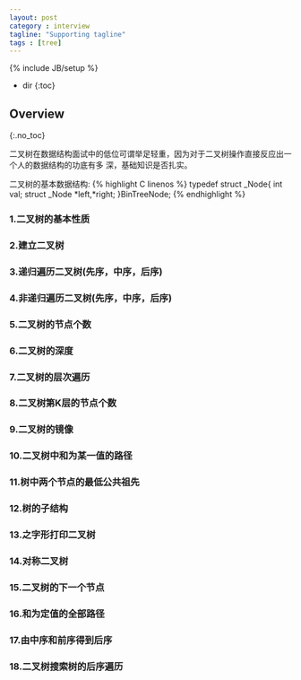 ```yaml
---
layout: post
category : interview
tagline: "Supporting tagline"
tags : [tree]
---
```

{% include JB/setup %}

* dir
{:toc}


## Overview
{:.no_toc}

二叉树在数据结构面试中的低位可谓举足轻重，因为对于二叉树操作直接反应出一个人的数据结构的功底有多
深，基础知识是否扎实。


二叉树的基本数据结构:
{% highlight C linenos %}
typedef struct _Node{
	int		val;
	struct _Node *left,*right;
}BinTreeNode;
{% endhighlight %}



### 1.二叉树的基本性质

### 2.建立二叉树

### 3.递归遍历二叉树(先序，中序，后序)

### 4.非递归遍历二叉树(先序，中序，后序)

### 5.二叉树的节点个数

### 6.二叉树的深度

### 7.二叉树的层次遍历

### 8.二叉树第K层的节点个数

### 9.二叉树的镜像

### 10.二叉树中和为某一值的路径

### 11.树中两个节点的最低公共祖先

### 12.树的子结构

### 13.之字形打印二叉树

### 14.对称二叉树

### 15.二叉树的下一个节点

### 16.和为定值的全部路径

### 17.由中序和前序得到后序

### 18.二叉树搜索树的后序遍历


